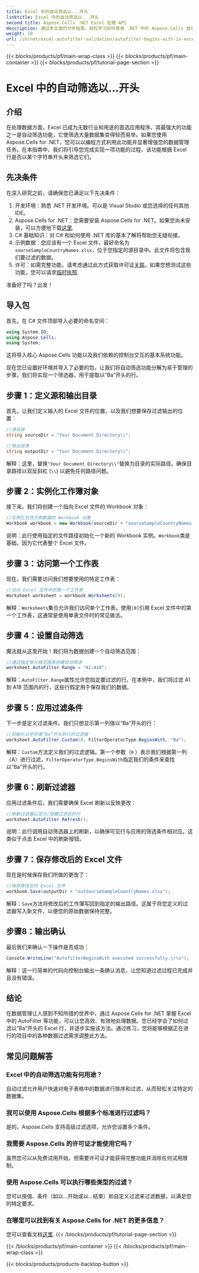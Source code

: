 ```yaml
---
title: Excel 中的自动筛选以...开头
linktitle: Excel 中的自动筛选以...开头
second_title: Aspose.Cells .NET Excel 处理 API
description: 通过本全面的分步指南，轻松学习如何使用 .NET 中的 Aspose.Cells 自动过滤 Excel 行。
weight: 10
url: /zh/net/excel-autofilter-validation/autofilter-begins-with-in-excel/
---
```


{{< blocks/products/pf/main-wrap-class >}}
{{< blocks/products/pf/main-container >}}
{{< blocks/products/pf/tutorial-page-section >}}

# Excel 中的自动筛选以...开头

## 介绍

在处理数据方面，Excel 已成为无数行业和用途的首选应用程序。其最强大的功能之一是自动筛选功能，它使筛选大量数据集变得轻而易举。如果您使用 Aspose.Cells for .NET，您可以以编程方式利用此功能并显著增强您的数据管理任务。在本指南中，我们将引导您完成实现一项功能的过程，该功能根据 Excel 行是否以某个字符串开头来筛选它们。

## 先决条件

在深入研究之前，请确保您已满足以下先决条件：

1. 开发环境：熟悉 .NET 开发环境。可以是 Visual Studio 或您选择的任何其他 IDE。
2.  Aspose.Cells for .NET：您需要安装 Aspose.Cells for .NET。如果您尚未安装，可以方便地下载[这里](https://releases.aspose.com/cells/net/).
3. C# 基础知识：对 C# 和如何使用 .NET 库的基本了解将帮助您无缝衔接。
4. 示例数据：您应该有一个 Excel 文件，最好命名为`sourseSampleCountryNames.xlsx`，位于您指定的源目录中。此文件将包含我们要过滤的数据。
5. 许可：如需完整功能，请考虑通过此方式获取许可证[关联](https://purchase.aspose.com/buy)。如果您想测试这些功能，您可以请求[临时执照](https://purchase.aspose.com/temporary-license/).

准备好了吗？出发！

## 导入包

首先，在 C# 文件顶部导入必要的命名空间：

```csharp
using System.IO;
using Aspose.Cells;
using System;
```

这将导入核心 Aspose.Cells 功能以及我们依赖的控制台交互的基本系统功能。

现在您已设置好环境并导入了必要的包，让我们将自动筛选功能分解为易于管理的步骤。我们将实现一个筛选器，用于提取以“Ba”开头的行。

## 步骤 1：定义源和输出目录

首先，让我们定义输入的 Excel 文件的位置，以及我们想要保存过滤输出的位置：

```csharp
//源目录
string sourceDir = "Your Document Directory\\";

//输出目录
string outputDir = "Your Document Directory\\";
```

解释：这里，替换`"Your Document Directory\\"`替换为目录的实际路径。确保目录路径以双反斜杠 (`\\`) 以避免任何路径问题。

## 步骤 2：实例化工作簿对象

接下来，我们将创建一个指向 Excel 文件的 Workbook 对象：

```csharp
//实例化包含示例数据的 Workbook 对象
Workbook workbook = new Workbook(sourceDir + "sourseSampleCountryNames.xlsx");
```

说明：此行使用指定的文件路径初始化一个新的 Workbook 实例。`Workbook`类是基础，因为它代表整个 Excel 文件。

## 步骤 3：访问第一个工作表

现在，我们需要访问我们想要使用的特定工作表：

```csharp
//访问 Excel 文件中的第一个工作表
Worksheet worksheet = workbook.Worksheets[0];
```

解释：`Worksheets`集合允许我们访问单个工作表。使用`[0]`引用 Excel 文件中的第一个工作表，这通常是使用单表文件时的常见做法。

## 步骤 4：设置自动筛选

魔法就从这里开始！我们将为数据创建一个自动筛选范围：

```csharp
//通过指定单元格范围来创建自动筛选
worksheet.AutoFilter.Range = "A1:A18";
```

解释：`AutoFilter.Range`属性允许您指定要过滤的行。在本例中，我们将过滤 A1 到 A18 范围内的行，这些行假定用于保存我们的数据。

## 步骤 5：应用过滤条件

下一步是定义过滤条件。我们只想显示第一列值以“Ba”开头的行：

```csharp
//初始化以字符串“Ba”开头的行的过滤器
worksheet.AutoFilter.Custom(0, FilterOperatorType.BeginsWith, "Ba");
```

解释：`Custom`方法定义我们的过滤逻辑。第一个参数（`0` ）表示我们根据第一列（A）进行过滤，`FilterOperatorType.BeginsWith`指定我们的条件来查找以“Ba”开头的行。

## 步骤 6：刷新过滤器

应用过滤条件后，我们需要确保 Excel 刷新以反映更改：

```csharp
//刷新过滤器以显示/隐藏过滤后的行
worksheet.AutoFilter.Refresh();
```

说明：此行调用自动筛选器上的刷新，以确保可见行与应用的筛选条件相对应。这类似于点击 Excel 中的刷新按钮。

## 步骤 7：保存修改后的 Excel 文件

现在是时候保存我们所做的更改了：

```csharp
//保存修改后的 Excel 文件
workbook.Save(outputDir + "outSourseSampleCountryNames.xlsx");
```

解释：`Save`方法将修改后的工作簿写回到指定的输出路径。这属于将您定义的过滤器写入新文件，以便您的原始数据保持完整。

## 步骤8：输出确认

最后我们来确认一下操作是否成功：

```csharp
Console.WriteLine("AutofilterBeginsWith executed successfully.\r\n");
```

解释：这一行简单的代码向控制台输出一条确认消息，让您知道过滤过程已完成并且没有错误。

## 结论

在数据管理让人感到不知所措的世界中，通过 Aspose.Cells for .NET 掌握 Excel 中的 AutoFilter 等功能，可以让您高效、有效地处理数据。您已经学会了如何过滤以“Ba”开头的 Excel 行，并逐步实施该方法。通过练习，您将能够根据正在进行的项目中的各种数据过滤需求调整此方法。

## 常见问题解答

### Excel 中的自动筛选功能有何用途？  
自动过滤允许用户快速对电子表格中的数据进行排序和过滤，从而轻松关注特定的数据集。

### 我可以使用 Aspose.Cells 根据多个标准进行过滤吗？  
是的，Aspose.Cells 支持高级过滤选项，允许您设置多个条件。

### 我需要 Aspose.Cells 的许可证才能使用它吗？  
虽然您可以从免费试用开始，但需要许可证才能获得完整功能并消除任何试用限制。

### 使用 Aspose.Cells 可以执行哪些类型的过滤？  
您可以按值、条件（如以...开始或以...结束）和自定义过滤来过滤数据，以满足您的特定要求。

### 在哪里可以找到有关 Aspose.Cells for .NET 的更多信息？  
您可以查看文档[这里](https://reference.aspose.com/cells/net/).
{{< /blocks/products/pf/tutorial-page-section >}}

{{< /blocks/products/pf/main-container >}}
{{< /blocks/products/pf/main-wrap-class >}}

{{< blocks/products/products-backtop-button >}}
